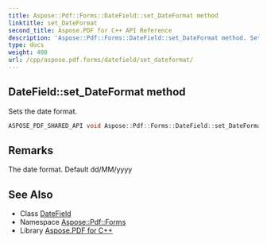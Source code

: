 ```yaml
---
title: Aspose::Pdf::Forms::DateField::set_DateFormat method
linktitle: set_DateFormat
second_title: Aspose.PDF for C++ API Reference
description: 'Aspose::Pdf::Forms::DateField::set_DateFormat method. Sets the date format in C++.'
type: docs
weight: 400
url: /cpp/aspose.pdf.forms/datefield/set_dateformat/
---
```

## DateField::set_DateFormat method


Sets the date format.

```cpp
ASPOSE_PDF_SHARED_API void Aspose::Pdf::Forms::DateField::set_DateFormat(System::String value)
```

## Remarks


The date format. Default dd/MM/yyyy 
## See Also

* Class [DateField](../)
* Namespace [Aspose::Pdf::Forms](../../)
* Library [Aspose.PDF for C++](../../../)
